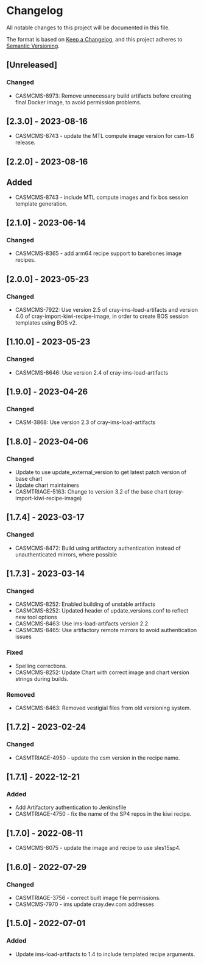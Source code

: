 # Changelog

All notable changes to this project will be documented in this file.

The format is based on [Keep a Changelog](https://keepachangelog.com/en/1.0.0/),
and this project adheres to [Semantic Versioning](https://semver.org/spec/v2.0.0.html).

## [Unreleased]
### Changed
- CASMCMS-8973: Remove unnecessary build artifacts before creating final Docker image, to avoid permission problems.

## [2.3.0] - 2023-08-16
- CASMCMS-8743 - update the MTL compute image version for csm-1.6 release.

## [2.2.0] - 2023-08-16
## Added
- CASMCMS-8743 - include MTL compute images and fix bos session template generation.

## [2.1.0] - 2023-06-14
### Changed
- CASMCMS-8365 - add arm64 recipe support to barebones image recipes.

## [2.0.0] - 2023-05-23
### Changed
- CASMCMS-7922: Use version 2.5 of cray-ims-load-artifacts and version 4.0 of cray-import-kiwi-recipe-image, in
  order to create BOS session templates using BOS v2.

## [1.10.0] - 2023-05-23
### Changed
- CASMCMS-8646: Use version 2.4 of cray-ims-load-artifacts

## [1.9.0] - 2023-04-26
### Changed
- CASM-3868: Use version 2.3 of cray-ims-load-artifacts

## [1.8.0] - 2023-04-06
### Changed
- Update to use update_external_version to get latest patch version of base chart
- Update chart maintainers
- CASMTRIAGE-5163: Change to version 3.2 of the base chart (cray-import-kiwi-recipe-image)

## [1.7.4] - 2023-03-17
### Changed
- CASMCMS-8472: Build using artifactory authentication instead of unauthenticated mirrors, where possible

## [1.7.3] - 2023-03-14
### Changed
- CASMCMS-8252: Enabled building of unstable artifacts
- CASMCMS-8252: Updated header of update_versions.conf to reflect new tool options
- CASMCMS-8463: Use ims-load-artifacts version 2.2
- CASMCMS-8465: Use artifactory remote mirrors to avoid authentication issues

### Fixed
- Spelling corrections.
- CASMCMS-8252: Update Chart with correct image and chart version strings during builds.

### Removed
- CASMCMS-8463: Removed vestigial files from old versioning system.

## [1.7.2] - 2023-02-24
### Changed
- CASMTRIAGE-4950 - update the csm version in the recipe name.

## [1.7.1] - 2022-12-21
### Added
- Add Artifactory authentication to Jenkinsfile
- CASMTRIAGE-4750 - fix the name of the SP4 repos in the kiwi recipe.

## [1.7.0] - 2022-08-11
- CASMCMS-8075 - update the image and recipe to use sles15sp4.

## [1.6.0] - 2022-07-29
### Changed
- CASMTRIAGE-3756 - correct built image file permissions.
- CASMCMS-7970 - ims update cray.dev.com addresses

## [1.5.0] - 2022-07-01
### Added
- Update ims-load-artifacts to 1.4 to include templated recipe arguments.
